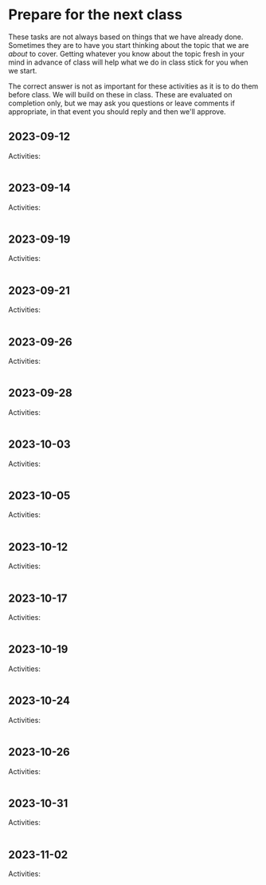 # Prepare for the next class




These tasks are not always based on things that we have already done.  Sometimes they are to have you start thinking about the topic that we are *about* to cover. Getting whatever you know about the topic fresh in your mind in advance of class will help what we do in class stick for you when we start.

The correct answer is not as important for these activities as it is to do them before class.  We will build on these in class. These are evaluated on completion only, but we may ask you questions or leave comments if appropriate, in that event you should reply and then we'll approve. 



## 2023-09-12

Activities:
```{include} ../_prepare/2023-09-12.md
```
## 2023-09-14

Activities:
```{include} ../_prepare/2023-09-14.md
```
## 2023-09-19

Activities:
```{include} ../_prepare/2023-09-19.md
```
## 2023-09-21

Activities:
```{include} ../_prepare/2023-09-21.md
```
## 2023-09-26

Activities:
```{include} ../_prepare/2023-09-26.md
```
## 2023-09-28

Activities:
```{include} ../_prepare/2023-09-28.md
```
## 2023-10-03

Activities:
```{include} ../_prepare/2023-10-03.md
```
## 2023-10-05

Activities:
```{include} ../_prepare/2023-10-05.md
```

## 2023-10-12

Activities:
```{include} ../_prepare/2023-10-12.md
```

## 2023-10-17


Activities:
```{include} ../_prepare/2023-10-17.md
```


## 2023-10-19



Activities:
```{include} ../_prepare/2023-10-19.md
```
## 2023-10-24



Activities:
```{include} ../_prepare/2023-10-24.md
```
## 2023-10-26



Activities:
```{include} ../_prepare/2023-10-26.md
```

## 2023-10-31


Activities:
```{include} ../_prepare/2023-10-31.md
```

## 2023-11-02


Activities:
```{include} ../_prepare/2023-11-02.md
```
